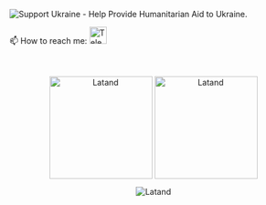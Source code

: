 <p align="left"><img src="https://img.shields.io/badge/Support-Ukraine-FFD500?style=flat&labelColor=005BBB" alt="Support Ukraine - Help Provide Humanitarian Aid to Ukraine." align = "center" /></p>

📫 How to reach me: <a href="t.me/latand"><img height="30em" src="https://telegra.ph/file/6dab703f0e680b0ed613f.png" alt = "Telegram"/></a>
<br/><br/><br/>


<!--
**Latand/Latand** is a ✨ _special_ ✨ repository because its `README.md` (this file) appears on your GitHub profile.

Here are some ideas to get you started:

- 🔭 I’m currently working on ...
- 🌱 I’m currently learning ...
- 👯 I’m looking to collaborate on ...
- 🤔 I’m looking for help with ...
- 💬 Ask me about ...
- 😄 Pronouns: ...
- ⚡ Fun fact: ...
-->



<p align="center"><img height="180em" src="https://github-readme-stats.vercel.app/api?username=latand&hide_border=true&count_private=true&show_icons=true&theme=radical" alt="Latand" align = "center"/>
<img height="180em" src="https://github-readme-stats.vercel.app/api/top-langs?username=latand&show_icons=true&locale=en&layout=compact&hide_border=true&theme=radical" alt="Latand" align = "center"/></p>

<p align="center"><img src="https://github-readme-streak-stats.herokuapp.com/?user=latand&theme=black-ice&hide_border=true&stroke=0000&background=0D1117&ring=e05397&fire=e05397&currStreakLabel=e05397" alt="Latand" /></p>
